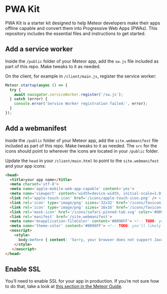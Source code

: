 # PWA Kit

PWA Kit is a starter kit designed to help Meteor developers make their apps offline capable and convert them into Progressive Web Apps (PWAs). This repository includes the essential files and instructions to get started.

## Add a service worker
Inside the `/public` folder of your Meteor app, add the `sw.js` file included as part of this repo. Make tweaks to it as needed.

On the client, for example in `/client/main.js`, register the service worker:

```js
Meteor.startup(async () => {
  try {
    await navigator.serviceWorker.register('/sw.js');
  } catch (error) {
    console.error('Service Worker registration failed:', error);
  }
});
```

## Add a webmanifest
Inside the `/public` folder of your Meteor app, add the `site.webmanifest` file included as part of this repo. Make tweaks to it as needed. The `src` for the icons should point to wherever the icons are located in your `/public` folder.

Update the `head` in your `/client/main.html` to point to the `site.webmanifest` and your app icons:
```html
<head>
  <title>your app name</title>
  <meta charset='utf-8'>
  <meta name='apple-mobile-web-app-capable' content='yes'>
  <meta name='viewport' content='width=device-width, initial-scale=1.0, user-scalable=no, viewport-fit=cover'>
  <link rel='apple-touch-icon' href='/icons/apple-touch-icon.png' /> <!-- TODO: you'll likely want to update this based on where your icons are located in your /public folder -->
  <link rel='icon' type='image/png' sizes='32x32' href='/icons/favicon-32x32.png'> <!-- TODO: you'll likely want to update this based on where your icons are located in your /public folder -->
  <link rel='icon' type='image/png' sizes='16x16' href='/icons/favicon-16x16.png'> <!-- TODO: you'll likely want to update this based on where your icons are located in your /public folder  -->
  <link rel='mask-icon' href='/icons/safari-pinned-tab.svg' color='#0096FF'> <!-- TODO: you'll likely want to update this based on where your icons are located in your /public folder and what your app's theme color is -->
  <link rel='manifest' href='/site.webmanifest'>
  <meta name='msapplication-TileColor' content='#0096FF'> <!-- TODO: you'll likely want to update this basedwhat your app's theme color is -->
  <meta name='theme-color' content='#0096FF'> <!-- TODO: you'll likely want to update this based on what your app's theme color is -->
  <noscript>
    <style>
      body:before { content: 'Sorry, your browser does not support JavaScript!'; }
    </style>
   </noscript>
</head>
```

## Enable SSL
You’ll need to enable SSL for your app in production. If you’re not sure how to do that, take a look at [this section in the Meteor Guide](https://guide.meteor.com/security#ssl).
